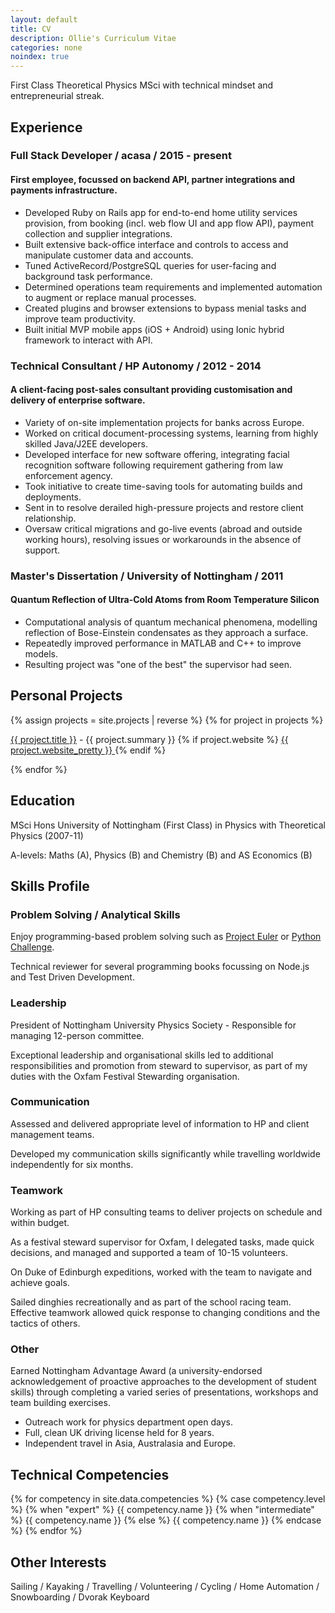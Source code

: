 ```yaml
---
layout: default
title: CV
description: Ollie's Curriculum Vitae
categories: none
noindex: true
---
```


<p class="centered">
  First Class Theoretical Physics MSci with technical mindset and entrepreneurial streak.
</p>

## Experience

### Full&nbsp;Stack&nbsp;Developer / acasa / 2015&nbsp;-&nbsp;present

#### First employee, focussed on backend API, partner integrations and payments infrastructure.

- Developed Ruby on Rails app for end-to-end home utility services provision, from booking (incl. web flow UI and app flow API), payment collection and supplier integrations.
- Built extensive back-office interface and controls to access and manipulate customer data and accounts.
- Tuned ActiveRecord/PostgreSQL queries for user-facing and background task performance.
- Determined operations team requirements and implemented automation to augment or replace manual processes.
- Created plugins and browser extensions to bypass menial tasks and improve team productivity.
- Built initial MVP mobile apps (iOS + Android) using Ionic hybrid framework to interact with API.

### Technical&nbsp;Consultant / HP&nbsp;Autonomy / 2012&nbsp;-&nbsp;2014

#### A client-facing post-sales consultant providing customisation and delivery of enterprise software.

- Variety of on-site implementation projects for banks across Europe.
- Worked on critical document-processing systems, learning from highly skilled Java/J2EE developers.
- Developed interface for new software offering, integrating facial recognition software following requirement gathering from law enforcement agency.
- Took initiative to create time-saving tools for automating builds and deployments.
- Sent in to resolve derailed high-pressure projects and restore client relationship.
- Oversaw critical migrations and go-live events (abroad and outside working hours), resolving issues or workarounds in the absence of support.

### Master's&nbsp;Dissertation / University&nbsp;of&nbsp;Nottingham / 2011

#### Quantum Reflection of Ultra-Cold Atoms from Room Temperature Silicon

- Computational analysis of quantum mechanical phenomena, modelling reflection of Bose-Einstein condensates as they approach a surface.
- Repeatedly improved performance in MATLAB and C++ to improve models.
- Resulting project was "one of the best" the supervisor had seen.

## Personal Projects

{% assign projects = site.projects | reverse %}
{% for project in projects %}
  <p>
    <a href="{{ project.url }}">{{ project.title }}</a>
    -
    {{ project.summary }}
    {% if project.website %}
      <a href="{{ project.website }}">
        {{ project.website_pretty }}
      </a>
    {% endif %}
  </p>
{% endfor %}

## Education

MSci Hons University of Nottingham (First&nbsp;Class) in Physics with Theoretical Physics (2007-11)

A-levels: Maths&nbsp;(A), Physics&nbsp;(B) and Chemistry&nbsp;(B) and AS&nbsp;Economics&nbsp;(B)

## Skills Profile

### Problem Solving / Analytical Skills

Enjoy programming-based problem solving such as
<a class="printable" href="http://projecteuler.net/">Project Euler</a>
or
<a class="printable" href="http://pythonchallenge.com/">Python Challenge</a>.

Technical reviewer for several programming books focussing on Node.js and Test Driven Development.

### Leadership

President of Nottingham University Physics Society - Responsible for managing 12-person committee.

Exceptional leadership and organisational skills led to additional responsibilities and promotion from steward to supervisor, as part of my duties with the Oxfam Festival Stewarding organisation.

### Communication

Assessed and delivered appropriate level of information to HP and client management teams.

Developed my communication skills significantly while travelling worldwide independently for six months.

### Teamwork

Working as part of HP consulting teams to deliver projects on schedule and within budget.

As a festival steward supervisor for Oxfam, I delegated tasks, made quick decisions, and managed and supported a team of 10-15 volunteers.

On Duke of Edinburgh expeditions, worked with the team to navigate and achieve goals.

Sailed dinghies recreationally and as part of the school racing team. Effective teamwork allowed quick response to changing conditions and the tactics of others.

### Other

Earned Nottingham Advantage Award (a university-endorsed acknowledgement of proactive approaches to the development of student skills) through completing a varied series of presentations, workshops and team building exercises.

- Outreach work for physics department open days.
- Full, clean UK driving license held for 8 years.
- Independent travel in Asia, Australasia and Europe.

## Technical Competencies

<div class="skill-set">
  {% for competency in site.data.competencies %}
    {% case competency.level %}
    {% when "expert" %}
      <span class="skill skill-expert"><i class="fa fa-star"></i> {{ competency.name }}</span>
    {% when "intermediate" %}
      <span class="skill skill-intermediate"><i class="fa fa-star-half-full"></i> {{ competency.name }}</span>
    {% else %}
      <span class="skill skill-beginner"><i class="fa fa-star-o"></i> {{ competency.name }}</span>
    {% endcase %}
  {% endfor %}
</div>

## Other Interests

Sailing /
Kayaking /
Travelling /
Volunteering /
Cycling /
Home Automation /
Snowboarding /
Dvorak Keyboard
